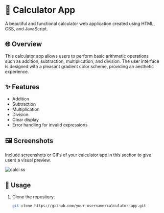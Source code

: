 # 🧮 Calculator App


A beautiful and functional calculator web application created using HTML, CSS, and JavaScript.

## 🌐 Overview

This calculator app allows users to perform basic arithmetic operations such as addition, subtraction, multiplication, and division. The user interface is designed with a pleasant gradient color scheme, providing an aesthetic experience.

## ✨ Features

- Addition
- Subtraction
- Multiplication
- Division
- Clear display
- Error handling for invalid expressions

## 🖼️ Screenshots

Include screenshots or GIFs of your calculator app in this section to give users a visual preview.

![calci ss](https://github.com/Kamu08/Javascript_Projects/assets/87929852/efd31608-fab9-452e-af89-21b66428d453)

## 🚀 Usage

1. Clone the repository:

   ```bash
   git clone https://github.com/your-username/calculator-app.git
